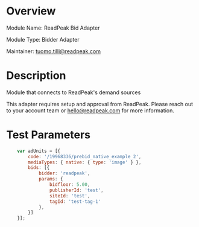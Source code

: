# Overview

Module Name: ReadPeak Bid Adapter

Module Type: Bidder Adapter

Maintainer: tuomo.tilli@readpeak.com

# Description

Module that connects to ReadPeak's demand sources

This adapter requires setup and approval from ReadPeak.
Please reach out to your account team or hello@readpeak.com for more information.

# Test Parameters
```javascript
    var adUnits = [{
        code: '/19968336/prebid_native_example_2',
        mediaTypes: { native: { type: 'image' } },
        bids: [{
            bidder: 'readpeak',
            params: {
                bidfloor: 5.00,
                publisherId: 'test',
                siteId: 'test',
                tagId: 'test-tag-1'
            },
        }]
    }];
```
